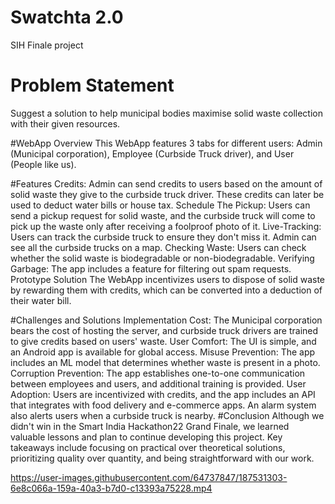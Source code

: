 

# Swatchta 2.0
SIH Finale project

# Problem Statement
Suggest a solution to help municipal bodies maximise solid waste collection with their given resources.

#WebApp Overview
This WebApp features 3 tabs for different users: Admin (Municipal corporation), Employee (Curbside Truck driver), and User (People like us).

#Features
Credits: Admin can send credits to users based on the amount of solid waste they give to the curbside truck driver. These credits can later be used to deduct water bills or house tax.
Schedule The Pickup: Users can send a pickup request for solid waste, and the curbside truck will come to pick up the waste only after receiving a foolproof photo of it.
Live-Tracking: Users can track the curbside truck to ensure they don't miss it. Admin can see all the curbside trucks on a map.
Checking Waste: Users can check whether the solid waste is biodegradable or non-biodegradable.
Verifying Garbage: The app includes a feature for filtering out spam requests.
Prototype Solution
The WebApp incentivizes users to dispose of solid waste by rewarding them with credits, which can be converted into a deduction of their water bill.

#Challenges and Solutions
Implementation Cost: The Municipal corporation bears the cost of hosting the server, and curbside truck drivers are trained to give credits based on users' waste.
User Comfort: The UI is simple, and an Android app is available for global access.
Misuse Prevention: The app includes an ML model that determines whether waste is present in a photo.
Corruption Prevention: The app establishes one-to-one communication between employees and users, and additional training is provided.
User Adoption: Users are incentivized with credits, and the app includes an API that integrates with food delivery and e-commerce apps. An alarm system also alerts users when a curbside truck is nearby.
#Conclusion
Although we didn't win in the Smart India Hackathon22 Grand Finale, we learned valuable lessons and plan to continue developing this project. Key takeaways include focusing on practical over theoretical solutions, prioritizing quality over quantity, and being straightforward with our work.

https://user-images.githubusercontent.com/64737847/187531303-6e8c066a-159a-40a3-b7d0-c13393a75228.mp4



